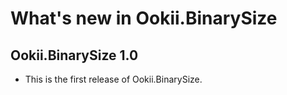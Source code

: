# What's new in Ookii.BinarySize

## Ookii.BinarySize 1.0

- This is the first release of Ookii.BinarySize.

